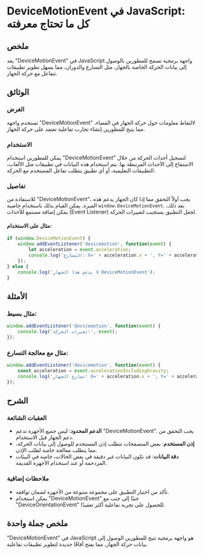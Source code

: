 <!--
Meta Description: # DeviceMotionEvent في JavaScript: كل ما تحتاج معرفته ## ملخص يعد "DeviceMotionEvent" في JavaScript واجهة برمجية تسمح للمطورين بالوصول إلى بيانات الحر...
Meta Keywords: devicemotionevent, acceleration, الجهاز, event, javascript
-->

# DeviceMotionEvent في JavaScript: كل ما تحتاج معرفته

## ملخص
يعد "DeviceMotionEvent" في JavaScript واجهة برمجية تسمح للمطورين بالوصول إلى بيانات الحركة الخاصة بالجهاز، مثل التسارع والدوران، مما يسهل تطوير تطبيقات تتفاعل مع حركة الجهاز.

## الوثائق
### الغرض
تستخدم واجهة "DeviceMotionEvent" لالتقاط معلومات حول حركة الجهاز في الفضاء، مما يتيح للمطورين إنشاء تجارب تفاعلية تعتمد على حركة الجهاز.

### الاستخدام
يمكن للمطورين استخدام "DeviceMotionEvent" لتسجيل أحداث الحركة من خلال الاستماع إلى الأحداث المرتبطة بها. يتم استخدام هذه البيانات في تطبيقات مثل الألعاب، التطبيقات التعليمية، أو أي تطبيق يتطلب تفاعل المستخدم مع الحركة.

### تفاصيل
للاستفادة من "DeviceMotionEvent"، يجب أولاً التحقق مما إذا كان الجهاز يدعم هذه الميزة. يمكن القيام بذلك باستخدام خاصية `window.DeviceMotionEvent`. بعد ذلك، يمكن إضافة مستمع للأحداث (Event Listener) لجعل التطبيق يستجيب لتغييرات الحركة.

#### مثال على الاستخدام:
```javascript
if (window.DeviceMotionEvent) {
    window.addEventListener('devicemotion', function(event) {
        let acceleration = event.acceleration;
        console.log('التسارع: X=' + acceleration.x + ', Y=' + acceleration.y + ', Z=' + acceleration.z);
    });
} else {
    console.log('لا يدعم هذا الجهاز DeviceMotionEvent');
}
```

## الأمثلة
### مثال بسيط:
```javascript
window.addEventListener('devicemotion', function(event) {
    console.log('تغيرات الحركة:', event);
});
```

### مثال مع معالجة التسارع:
```javascript
window.addEventListener('devicemotion', function(event) {
    const acceleration = event.accelerationIncludingGravity;
    console.log('تسارع الجهاز: X=' + acceleration.x + ', Y=' + acceleration.y + ', Z=' + acceleration.z);
});
```

## الشرح
### العقبات الشائعة
- **الدعم المحدود**: ليس جميع الأجهزة تدعم "DeviceMotionEvent". يجب التحقق من دعم الجهاز قبل الاستخدام.
- **إذن المستخدم**: بعض المتصفحات تتطلب إذن المستخدم للوصول إلى بيانات الحركة، مما يتطلب معالجة خاصة لطلب الإذن.
- **دقة البيانات**: قد تكون البيانات غير دقيقة في بعض الحالات، خاصة في البيئات المزدحمة أو عند استخدام الأجهزة القديمة.

### ملاحظات إضافية
- تأكد من اختبار التطبيق على مجموعة متنوعة من الأجهزة لضمان توافقه.
- يمكن استخدام "DeviceMotionEvent" جنبًا إلى جنب مع "DeviceOrientationEvent" للحصول على تجربة تفاعلية أكثر تعقيدًا.

## ملخص جملة واحدة
"DeviceMotionEvent" في JavaScript هو واجهة برمجية تتيح للمطورين الوصول إلى بيانات حركة الجهاز، مما يفتح آفاقًا جديدة لتطوير تطبيقات تفاعلية.